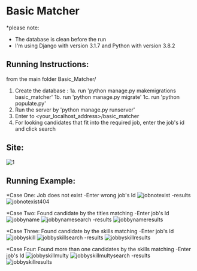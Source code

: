 # Basic Matcher

*please note:
  - The database is clean before the run
  - I'm using Django with version 3.1.7 and Python with version 3.8.2


Running Instructions:
--------------------
from the main folder Basic_Matcher/
1. Create the database :
  1a. run 'python manage.py makemigrations basic_matcher'
  1b. run 'python manage.py migrate'
  1c. run 'python populate.py'
2. Run the server by 'python manage.py runserver' 
3. Enter to <your_localhost_address>/basic_matcher
4. For looking candidates that fit into the required job, enter the job's id and click search



Site:
--------------------

![1](https://user-images.githubusercontent.com/43497130/112990892-39ad7b00-916f-11eb-9790-5167b5074531.png)

Running Example:
--------------------

*Case One: Job does not exist
-Enter wrong job's Id
![jobnotexist](https://user-images.githubusercontent.com/43497130/112991017-5c3f9400-916f-11eb-8916-20958d7a1498.png)
-results
![jobnotexist404](https://user-images.githubusercontent.com/43497130/112991044-62ce0b80-916f-11eb-8be6-36f78bf5d7b7.png)

*Case Two: Found candidate by the titles matching
-Enter job's Id
![jobbyname](https://user-images.githubusercontent.com/43497130/112991263-9741c780-916f-11eb-8811-9607fc009bff.png)
![jobbynamesearch](https://user-images.githubusercontent.com/43497130/112991272-99a42180-916f-11eb-8c22-208d6510a9f8.png)
-results
![jobbynameresults](https://user-images.githubusercontent.com/43497130/112991286-9e68d580-916f-11eb-9321-da2b39d28b8f.png)

*Case Three: Found candidate by the skills matching
-Enter job's Id
![jobbyskill](https://user-images.githubusercontent.com/43497130/112991473-d243fb00-916f-11eb-8d37-a0489e65db98.png)
![jobbyskillsearch](https://user-images.githubusercontent.com/43497130/112991499-dbcd6300-916f-11eb-808f-85d762634650.png)
-results
![jobbyskillresults](https://user-images.githubusercontent.com/43497130/112991516-e1c34400-916f-11eb-9489-a0bd107ff5bd.png)

*Case Four: Found more than one candidates by the skills matching
-Enter job's Id
![jobbyskillmulty](https://user-images.githubusercontent.com/43497130/112991542-e982e880-916f-11eb-86f1-cf4f27fa2d14.png)
![jobbyskillmultysearch](https://user-images.githubusercontent.com/43497130/112991574-f1428d00-916f-11eb-85ae-35c087aa8bab.png)
-results
![jobbyskillresults](https://user-images.githubusercontent.com/43497130/112991584-f4d61400-916f-11eb-8faa-f53dc8abf05c.png)







